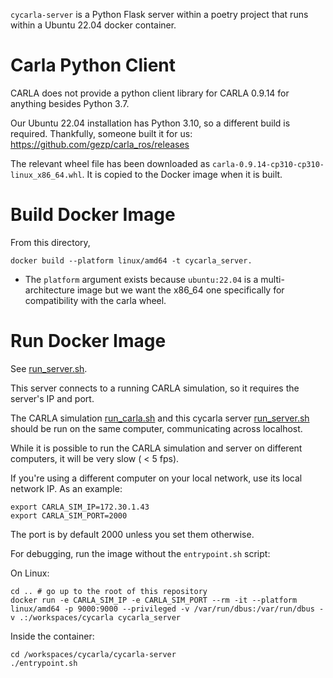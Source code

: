 `cycarla-server` is a Python Flask server within a poetry project that runs within a Ubuntu 22.04 docker container.

# Carla Python Client

CARLA does not provide a python client library for CARLA 0.9.14 for anything besides Python 3.7. 

Our Ubuntu 22.04 installation has Python 3.10, so a different build is required. Thankfully, someone built it for us:
https://github.com/gezp/carla_ros/releases

The relevant wheel file has been downloaded as `carla-0.9.14-cp310-cp310-linux_x86_64.whl`. It is copied to the Docker image when it is built.


# Build Docker Image

From this directory,

```
docker build --platform linux/amd64 -t cycarla_server.
```

+ The `platform` argument exists because `ubuntu:22.04` is a multi-architecture image but we want the x86_64 one specifically for compatibility with the carla wheel.


# Run Docker Image

See [run_server.sh](../run_server.sh).

This server connects to a running CARLA simulation, so it requires the server's IP and port.

The CARLA simulation [run_carla.sh](../run_carla.sh) and this cycarla server [run_server.sh](../run_server.sh) should be run on the same computer, communicating across localhost.

While it is possible to run the CARLA simulation and server on different computers, it will be very slow ( < 5 fps). 

If you're using a different computer on your local network, use its local network IP. As an example:

```
export CARLA_SIM_IP=172.30.1.43
export CARLA_SIM_PORT=2000
```

The port is by default 2000 unless you set them otherwise.

For debugging, run the image without the `entrypoint.sh` script:

On Linux:
```
cd .. # go up to the root of this repository
docker run -e CARLA_SIM_IP -e CARLA_SIM_PORT --rm -it --platform linux/amd64 -p 9000:9000 --privileged -v /var/run/dbus:/var/run/dbus -v .:/workspaces/cycarla cycarla_server
```

Inside the container:
```
cd /workspaces/cycarla/cycarla-server
./entrypoint.sh
```